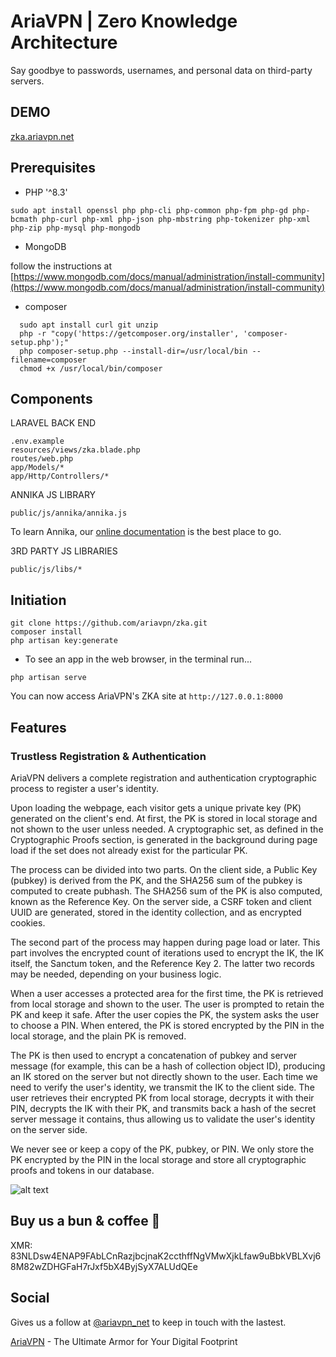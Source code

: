 # AriaVPN | Zero Knowledge Architecture

Say goodbye to passwords, usernames, and personal data on third-party servers.

## DEMO

[zka.ariavpn.net](https://zka.ariavpn.net)

## Prerequisites

-   PHP '^8.3'
```
sudo apt install openssl php php-cli php-common php-fpm php-gd php-bcmath php-curl php-xml php-json php-mbstring php-tokenizer php-xml php-zip php-mysql php-mongodb
```
-   MongoDB

follow the instructions at [https://www.mongodb.com/docs/manual/administration/install-community](https://www.mongodb.com/docs/manual/administration/install-community) 

-   composer
```
  sudo apt install curl git unzip
  php -r "copy('https://getcomposer.org/installer', 'composer-setup.php');" 
  php composer-setup.php --install-dir=/usr/local/bin --filename=composer
  chmod +x /usr/local/bin/composer
```

## Components

LARAVEL BACK END

```
.env.example
resources/views/zka.blade.php
routes/web.php
app/Models/*
app/Http/Controllers/*
```

ANNIKA JS LIBRARY

```
public/js/annika/annika.js
```
To learn Annika, our [online documentation](https://annika.anne.media) is the best place to go.


3RD PARTY JS LIBRARIES

```
public/js/libs/*
```

## Initiation

```
git clone https://github.com/ariavpn/zka.git
composer install
php artisan key:generate
```

- To see an app in the web browser, in the terminal run...

```
php artisan serve
```

You can now access AriaVPN's ZKA site at `http://127.0.0.1:8000`

## Features

### Trustless Registration & Authentication

AriaVPN delivers a complete registration and authentication cryptographic process to register a user's identity.

Upon loading the webpage, each visitor gets a unique private key (PK) generated on the client's end. At first, the PK is stored in local storage and not shown to the user unless needed. A cryptographic set, as defined in the Cryptographic Proofs section, is generated in the background during page load if the set does not already exist for the particular PK.

The process can be divided into two parts. On the client side, a Public Key (pubkey) is derived from the PK, and the SHA256 sum of the pubkey is computed to create pubhash. The SHA256 sum of the PK is also computed, known as the Reference Key. On the server side, a CSRF token and client UUID are generated, stored in the identity collection, and as encrypted cookies.

The second part of the process may happen during page load or later. This part involves the encrypted count of iterations used to encrypt the IK, the IK itself, the Sanctum token, and the Reference Key 2. The latter two records may be needed, depending on your business logic.

When a user accesses a protected area for the first time, the PK is retrieved from local storage and shown to the user. The user is prompted to retain the PK and keep it safe. After the user copies the PK, the system asks the user to choose a PIN. When entered, the PK is stored encrypted by the PIN in the local storage, and the plain PK is removed.

The PK is then used to encrypt a concatenation of pubkey and server message (for example, this can be a hash of collection object ID), producing an IK stored on the server but not directly shown to the user. Each time we need to verify the user's identity, we transmit the IK to the client side. The user retrieves their encrypted PK from local storage, decrypts it with their PIN, decrypts the IK with their PK, and transmits back a hash of the secret server message it contains, thus allowing us to validate the user's identity on the server side.

We never see or keep a copy of the PK, pubkey, or PIN. We only store the PK encrypted by the PIN in the local storage and store all cryptographic proofs and tokens in our database.

 ![alt text](https://annika.anne.media/img/annikaminibanner.png)

## Buy us a bun & coffee 💙

XMR: 83NLDsw4ENAP9FAbLCnRazjbcjnaK2ccthffNgVMwXjkLfaw9uBbkVBLXvj68M82wZDHGFaH7rJxf5bX4ByjSyX7ALUdQEe

## Social

Gives us a follow at [@ariavpn_net](https://x.com/ariavpn_net) to keep in touch with the lastest.

[AriaVPN](https://ariavpn.net) - The Ultimate Armor for Your Digital Footprint


